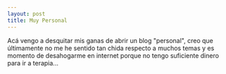 ```yaml
--- 
layout: post 
title: Muy Personal 
--- 
```


Acá vengo a desquitar mis ganas de abrir un blog "personal", creo que últimamente no me he sentido tan chida respecto a muchos temas y es momento de desahogarme en internet porque no tengo suficiente dinero para ir a terapia... 

